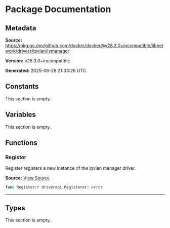 # Package Documentation

## Metadata

**Source:** https://pkg.go.dev/github.com/docker/docker@v28.3.0+incompatible/libnetwork/drivers/ipvlan/ivmanager

**Version:** v28.3.0+incompatible

**Generated:** 2025-06-28 21:33:26 UTC

## Constants

This section is empty.

## Variables

This section is empty.

## Functions

### Register

Register registers a new instance of the ipvlan manager driver.

**Source:** [View Source](https://github.com/docker/docker/blob/v28.3.0/libnetwork/drivers/ipvlan/ivmanager/ivmanager.go#L16)  

```go
func Register(r driverapi.Registerer) error
```

---

## Types

This section is empty.

